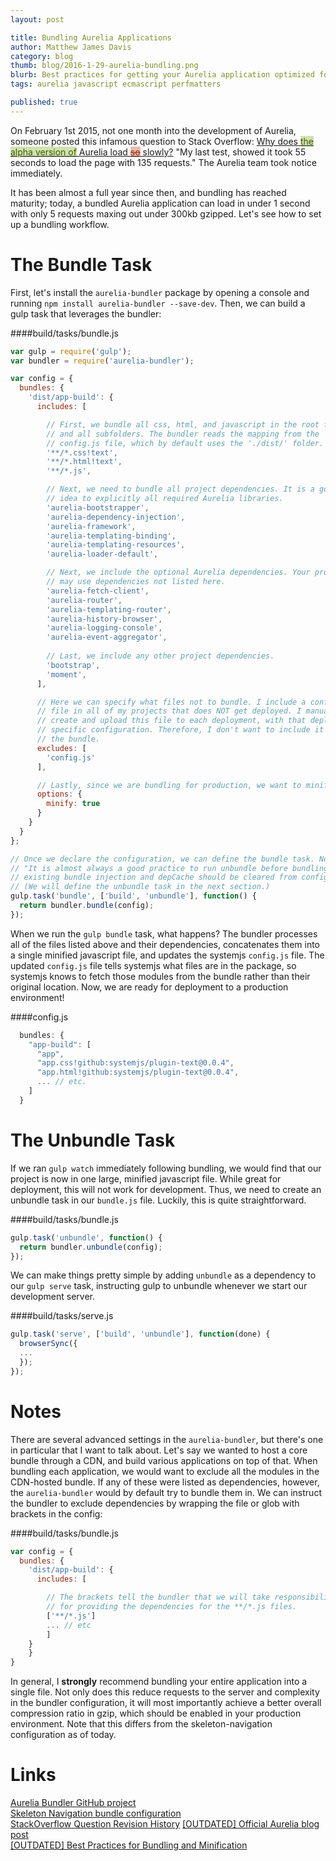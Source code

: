 ```yaml
---
layout: post

title: Bundling Aurelia Applications
author: Matthew James Davis
category: blog
thumb: blog/2016-1-29-aurelia-bundling.png
blurb: Best practices for getting your Aurelia application optimized for deployment
tags: aurelia javascript ecmascript perfmatters

published: true
---
```

On February 1st 2015, not one month into the development of Aurelia, someone posted this infamous question to Stack Overflow: [Why does <span style="background: #D1E1AD;color: #405A04;">the alpha version of</span> Aurelia load <s style="color: #A82400;background-color: #E5BDB2;">so</s> slowly?](http://stackoverflow.com/questions/28258956/why-does-the-alpha-version-of-aurelia-load-slowly) "My last test, showed it took 55 seconds to load the page with 135 requests." The Aurelia team took notice immediately.

It has been almost a full year since then, and bundling has reached maturity; today, a bundled Aurelia application can load in under 1 second with only 5 requests maxing out under 300kb gzipped. Let's see how to set up a bundling workflow.

# The Bundle Task

First, let's install the `aurelia-bundler` package by opening a console and running `npm install aurelia-bundler --save-dev`. Then, we can build a gulp task that leverages the bundler:

####build/tasks/bundle.js
```javascript
var gulp = require('gulp');
var bundler = require('aurelia-bundler');

var config = {
  bundles: {
    'dist/app-build': {
      includes: [

      	// First, we bundle all css, html, and javascript in the root folder 
      	// and all subfolders. The bundler reads the mapping from the
      	// config.js file, which by default uses the './dist/' folder.
        '**/*.css!text',
        '**/*.html!text',
        '**/*.js',

        // Next, we need to bundle all project dependencies. It is a good 
        // idea to explicitly all required Aurelia libraries.
        'aurelia-bootstrapper',
        'aurelia-dependency-injection',
        'aurelia-framework',
        'aurelia-templating-binding',
        'aurelia-templating-resources',
        'aurelia-loader-default',

        // Next, we include the optional Aurelia dependencies. Your project 
        // may use dependencies not listed here.
        'aurelia-fetch-client',
        'aurelia-router',
        'aurelia-templating-router',
        'aurelia-history-browser',
        'aurelia-logging-console',
        'aurelia-event-aggregator',
        
        // Last, we include any other project dependencies.
        'bootstrap',
        'moment',
      ],

      // Here we can specify what files not to bundle. I include a config.js
      // file in all of my projects that does NOT get deployed. I manually
      // create and upload this file to each deployment, with that deployment's
      // specific configuration. Therefore, I don't want to include it in 
      // the bundle.
      excludes: [
        'config.js'
      ],

      // Lastly, since we are bundling for production, we want to minify as well.
      options: {
        minify: true
      }
    }
  }
};

// Once we declare the configuration, we can define the bundle task. Note:
// "It is almost always a good practice to run unbundle before bundling. The 
// existing bundle injection and depCache should be cleared from config.js."
// (We will define the unbundle task in the next section.)
gulp.task('bundle', ['build', 'unbundle'], function() {
  return bundler.bundle(config);
});
```

When we run the `gulp bundle` task, what happens? The bundler processes all of the files listed above and their dependencies, concatenates them into a single minified javascript file, and updates the systemjs `config.js` file. The updated `config.js` file tells systemjs what files are in the package, so systemjs knows to fetch those modules from the bundle rather than their original location. Now, we are ready for deployment to a production environment!

####config.js
```javascript
  bundles: {
    "app-build": [
      "app",
      "app.css!github:systemjs/plugin-text@0.0.4",
      "app.html!github:systemjs/plugin-text@0.0.4",
      ... // etc.
    ]
  }
```

# The Unbundle Task

If we ran `gulp watch` immediately following bundling, we would find that our project is now in one large, minified javascript file. While great for deployment, this will not work for development. Thus, we need to create an unbundle task in our `bundle.js` file. Luckily, this is quite straightforward.

####build/tasks/bundle.js
```javascript
gulp.task('unbundle', function() {
  return bundler.unbundle(config);
});
```

We can make things pretty simple by adding `unbundle` as a dependency to our `gulp serve` task, instructing gulp to unbundle whenever we start our development server.

####build/tasks/serve.js
```javascript
gulp.task('serve', ['build', 'unbundle'], function(done) {
  browserSync({
  ...
  });
});
```

# Notes

There are several advanced settings in the `aurelia-bundler`, but there's one in particular that I want to talk about. Let's say we wanted to host a core bundle through a CDN, and build various applications on top of that. When bundling each application, we would want to exclude all the modules in the CDN-hosted bundle. If any of these were listed as dependencies, however, the `aurelia-bundler` would by default try to bundle them in. We can instruct the bundler to exclude dependencies by wrapping the file or glob with brackets in the config:

####build/tasks/bundle.js
```javascript
var config = {
  bundles: {
    'dist/app-build': {
      includes: [

      	// The brackets tell the bundler that we will take responsibility
      	// for providing the dependencies for the **/*.js files.
        ['**/*.js']
      	... // etc
    	]
  	}
	}
}
```

In general, I **strongly** recommend bundling your entire application into a single file. Not only does this reduce requests to the server and complexity in the bundler configuration, it will most importantly achieve a better overall compression ratio in gzip, which should be enabled in your production environment. Note that this differs from the skeleton-navigation configuration as of today.

# Links
[Aurelia Bundler GitHub project](https://github.com/aurelia/bundler)<br />
[Skeleton Navigation bundle configuration](https://github.com/aurelia/skeleton-navigation/blob/master/skeleton-es2016/build/bundles.json)<br />
[StackOverflow Question Revision History](http://stackoverflow.com/posts/28258956/revisions)
[[OUTDATED] Official Aurelia blog post](http://blog.durandal.io/2015/09/11/bundling-aurelia-apps/)<br />
[[OUTDATED] Best Practices for Bundling and Minification](http://patrickwalters.net/my-best-practices-for-aurelia-bundling-and-minification/)<br />